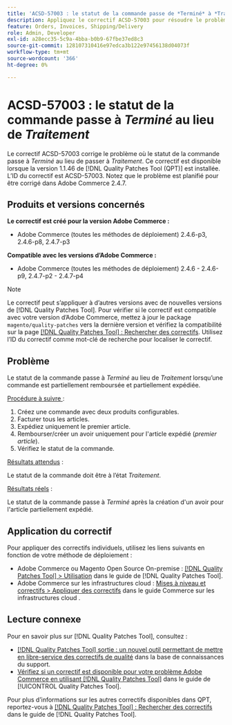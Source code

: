 ```yaml
---
title: 'ACSD-57003 : le statut de la commande passe de *Terminé* à *Traitement*'
description: Appliquez le correctif ACSD-57003 pour résoudre le problème d’Adobe Commerce où le statut de la commande passe à *Terminé* au lieu de *Traitement*.
feature: Orders, Invoices, Shipping/Delivery
role: Admin, Developer
exl-id: a28ecc35-5c9a-4bba-b0b9-67fbe37ed8c3
source-git-commit: 128107310416e97edca3b122e97456138d04073f
workflow-type: tm+mt
source-wordcount: '366'
ht-degree: 0%

---
```


# ACSD-57003 : le statut de la commande passe à *Terminé* au lieu de *Traitement*

Le correctif ACSD-57003 corrige le problème où le statut de la commande passe à *Terminé* au lieu de passer à *Traitement*. Ce correctif est disponible lorsque la version 1.1.46 de [!DNL Quality Patches Tool (QPT)] est installée. L’ID du correctif est ACSD-57003. Notez que le problème est planifié pour être corrigé dans Adobe Commerce 2.4.7.

## Produits et versions concernés

**Le correctif est créé pour la version Adobe Commerce :**

* Adobe Commerce (toutes les méthodes de déploiement) 2.4.6-p3, 2.4.6-p8, 2.4.7-p3

**Compatible avec les versions d’Adobe Commerce :**

* Adobe Commerce (toutes les méthodes de déploiement) 2.4.6 - 2.4.6-p9, 2.4.7-p2 - 2.4.7-p4

>[!NOTE]
>
>Le correctif peut s’appliquer à d’autres versions avec de nouvelles versions de [!DNL Quality Patches Tool]. Pour vérifier si le correctif est compatible avec votre version d’Adobe Commerce, mettez à jour le package `magento/quality-patches` vers la dernière version et vérifiez la compatibilité sur la page [[!DNL Quality Patches Tool] : Rechercher des correctifs](https://experienceleague.adobe.com/tools/commerce-quality-patches/index.html). Utilisez l’ID du correctif comme mot-clé de recherche pour localiser le correctif.

## Problème

Le statut de la commande passe à *Terminé* au lieu de *Traitement* lorsqu’une commande est partiellement remboursée et partiellement expédiée.

<u>Procédure à suivre </u> :

1. Créez une commande avec deux produits configurables.
1. Facturer tous les articles.
1. Expédiez uniquement le premier article.
1. Rembourser/créer un avoir uniquement pour l&#39;article expédié (*premier article*).
1. Vérifiez le statut de la commande.

<u>Résultats attendus</u> :

Le statut de la commande doit être à l’état _Traitement_.

<u>Résultats réels</u> :

Le statut de la commande passe à *Terminé* après la création d&#39;un avoir pour l&#39;article partiellement expédié.

## Application du correctif

Pour appliquer des correctifs individuels, utilisez les liens suivants en fonction de votre méthode de déploiement :

* Adobe Commerce ou Magento Open Source On-premise : [[!DNL Quality Patches Tool] > Utilisation](/help/tools/quality-patches-tool/usage.md) dans le guide de [!DNL Quality Patches Tool].
* Adobe Commerce sur les infrastructures cloud : [Mises à niveau et correctifs > Appliquer des correctifs](https://experienceleague.adobe.com/docs/commerce-cloud-service/user-guide/develop/upgrade/apply-patches.html) dans le guide Commerce sur les infrastructures cloud .

## Lecture connexe

Pour en savoir plus sur [!DNL Quality Patches Tool], consultez :

* [[!DNL Quality Patches Tool] sortie : un nouvel outil permettant de mettre en libre-service des correctifs de qualité](https://experienceleague.adobe.com/en/docs/commerce-knowledge-base/kb/announcements/commerce-announcements/magento-quality-patches-released-new-tool-to-self-serve-quality-patches) dans la base de connaissances du support.
* [Vérifiez si un correctif est disponible pour votre problème Adobe Commerce en utilisant [!DNL Quality Patches Tool]](/help/tools/quality-patches-tool/patches-available-in-qpt/check-patch-for-magento-issue-with-magento-quality-patches.md) dans le guide de [!UICONTROL Quality Patches Tool].


Pour plus d’informations sur les autres correctifs disponibles dans QPT, reportez-vous à [[!DNL Quality Patches Tool] : Rechercher des correctifs](https://experienceleague.adobe.com/tools/commerce-quality-patches/index.html) dans le guide de [!DNL Quality Patches Tool].
